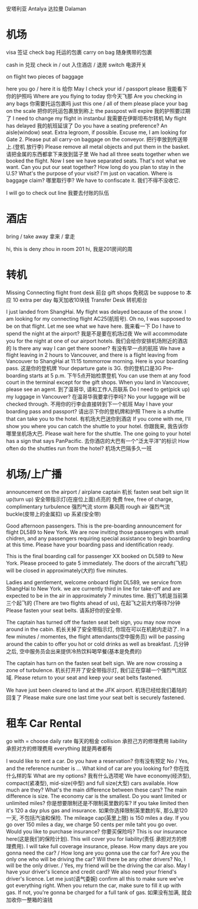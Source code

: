 安塔利亚 Antalya
达拉曼 Dalaman


# 机场
visa 签证
check bag 托运的包裹
carry on bag 随身携带的包裹

cash in 兑现
check in / out 入住酒店 / 退房
switch 电源开关

on flight
two pieces of baggage


here you go / here it is 给你
May I check your id / passport please 我能看下你的护照吗
Where are you flying to today 你今天飞那
Are you checking in any bags 你需要托运包裹吗
just this one / all of them
please place your bag on the scale 把你的托运包裹放到称上
the passpost will expire 我的护照要过期了
I need to change my flight in instanbul 我需要在伊斯坦布尔转机
My flight has delayed 我的航班延误了
Do you have a seating preference?
An aisle(window) seat. Extra legroom, if possible.
Excuse me, I am looking for Gate 2.
Please put all carry-on baggage on the conveyor. 把行李放到传送带上.(登机 放行李)
Please remove all metal objects and put them in the basket. 请把金属的东西都拿下来放到篮子里
We had all three seats together when we booked the flight.
Now I see we have separated seats.
That's not what we want. Can you put our seat together?
How long do you plan to stay in the U.S?
What's the purpose of your visit?
I'm just on vacation.
Where is baggage claim? 哪里取行李?
We have to confiscate it. 我们不得不没收它.

I will go to check out line 我要去付账的队伍


# 酒店
bring / take away 拿来 / 拿走

hi, this is deny zhou in room 201 hi, 我是201房间的周


# 转机
Missing Connecting flight
front desk 前台
gift shops 免税店
be suppose to 本应
10 extra per day 每天加收10块钱
Transfer Desk 转机柜台

I just landed from ShangHai.
My flight was delayed because of the snow.
I am looking for my connecting flight AC25(航班号).
Oh no, I was supposed to be on that flight.
Let me see what we have here. 我来看一下
Do I have to spend the night at the airport? 我是不是要在机场过夜
We will accommodate you for the night at one of our airport hotels. 我们会给你安排机场附近的酒店的
Is there any way I can get there sooner? 有没有早一点的航班
We have a flight leaving in 2 hours to Vancouver, and there is
a flight leaving from Vancouver to ShangHai at 11:15 tommorrow morning.
Here is your boarding pass. 这是你的登机牌
Your departure gate is 3G. 你的登机口是3G
Pre-boarding starts at 5 p.m. 下午5点开始检票登机
You can use them at any food court in the terminal except for the gift shops.
When you land in Vancouver, please see an agent. 到了温哥华, 请和工作人员联系
Do I need to get(pick up) my luggage in Vancouver? 在温哥华我要拿行李吗?
No your luggage will be checked through. 不用你的行李会直接转到下一个航班
May I have your boarding pass and passport? 请出示下你的登机牌和护照
There is a shuttle that can take you to the hotel. 有机场大巴送你到酒店
If you come with me, I'll show you where you can catch the shuttle to your hotel. 你跟我来, 我告诉你哪里坐机场大巴.
Please wait here for the shuttle.
The one going to your hotel has a sign that says PanPacific. 去你酒店的大巴有一个"泛太平洋"的标识
How often do the shuttles run from the hotel? 机场大巴隔多久一班

# 机场/上广播
announcement on the airport / airplane
captain 机长
fasten seat belt sign lit up(turn up) 安全带指示灯(在座位上面)点亮的
免费 free, free of charge, complimentary
turbulence 强烈气流 storm 暴风雨 rough air 强烈气流
buckle(皮带上的金属扣) up 系紧(安全带)

Good afternoon passengers.
This is the pre-boarding announcement for flight DL589 to New York.
We are now inviting those passengers with small chidren, and any passengers
requiring special assistance to begin boarding at this time.
Please have your boarding pass and identification ready.

This is the final boarding call for passenger XX booked on DL589 to New York.
Please proceed to gate 5 immediately.
The doors of the aircraft(飞机) will be closed in approximately(大约) five minutes.

Ladies and gentlement, welcome onboard flight DL589, we service from ShangHai to New York.
we are currently third in line for take-off and are expected to be in the air in approximately 7 minutes time.
我们飞机是当前第三个起飞的 (There are two flights ahead of us), 在起飞之前大约等待7分钟
Please fasten your seat belts. 请系好你的安全带.

The captain has turned off the fasten seat belt sign, you may now move around in the cabin.
机长关掉了安全带指示灯, 你现在可以在机舱内走动了.
In a few minutes / momentes, the flight attendants(空中服务员) will be passing around the cabin to offer you hot or cold drinks
as well as breakfast.
几分钟之后, 空中服务员会出来提供冷热饮料喝早餐(基本是免费的)

The captain has turn on the fasten seat belt sign. We are now crossing a zone of turbulence.
机长打开开了安全带指示灯, 我们正在穿越一个强烈气流区域.
Please return to your seat and keep your seat belts fastened.

We have just been cleared to land at the JFK airport. 机场已经给我们着陆的回复了
Please make sure one last time your seat belt is securely fastened.


# 租车 Car Rental
go with = choose
daily rate 每天的租金
collision 承担己方的修理费用
liability 承担对方的修理费用
everything 就是两者都有

I would like to rent a car.
Do you have a reservation? 你有没有预定
No / Yes, and the reference number is ...
What kind of car are you looking for? 你在找什么样的车
What are my options? 我有什么选项呢
We have economy(经济型), compact(紧凑型), mid-size(中型) and full size(大型) cars available.
How much are they? What's the main difference between these cars?
The main difference is size. The economy car is the smallest.
Do you want limited or unlimited miles? 你是想要限制还是不限制英里数的车?
If you take limited then it's 120 a day plus gas and insurance. 如果你选择限制英里数的车, 那么是120一天, 不包括汽油和保险.
The mileage cap(英里上限) is 150 miles a day.
If you go over 150 miles a day, we charge 50 cents per mile taht you go over.
Would you like to purchase insurance? 你要买保险吗?
This is our insurance here(这是我们的保险计划). This will cover you for liability(责任 承担对方的修理费用).
I will take full coverage insurance, please.
How many days are you gonna need the car? / How long are you gonna use the car for?
Are you the only one who will be driving the car? Will there be any other drivers?
No, I will be the only driver. /  Yes, my friend will be the driving the car also.
May I have your driver's licence and credit card?
We also need your friend's driver's licence.
Let me just(语气委婉) confirm all this to make sure we've got everything right.
When you return the car, make sure to fill it up with gas.
If not, you're gonna be charged for a full tank of gas. 如果没有加满, 就会加收你一整箱的油钱
